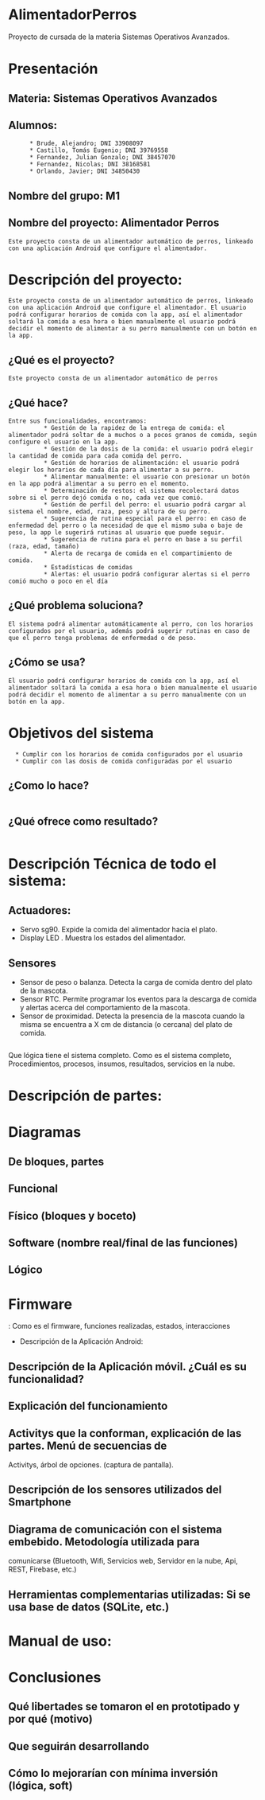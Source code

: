 # AlimentadorPerros
Proyecto de cursada de la materia Sistemas Operativos Avanzados.

# Presentación

## Materia: Sistemas Operativos Avanzados

## Alumnos: 
          * Brude, Alejandro; DNI 33908097
          * Castillo, Tomás Eugenio; DNI 39769558
          * Fernandez, Julian Gonzalo; DNI 38457070
          * Fernandez, Nicolas; DNI 38168581
          * Orlando, Javier; DNI 34850430

## Nombre del grupo: M1

## Nombre del proyecto: Alimentador Perros

```
Este proyecto consta de un alimentador automático de perros, linkeado con una aplicación Android que configure el alimentador.
```

# Descripción del proyecto:
```
Este proyecto consta de un alimentador automático de perros, linkeado con una aplicación Android que configure el alimentador. El usuario podrá configurar horarios de comida con la app, así el alimentador soltará la comida a esa hora o bien manualmente el usuario podrá decidir el momento de alimentar a su perro manualmente con un botón en la app. 
```

## ¿Qué es el proyecto?
```
Este proyecto consta de un alimentador automático de perros
```

## ¿Qué hace? 
```
Entre sus funcionalidades, encontramos:
          * Gestión de la rapidez de la entrega de comida: el alimentador podrá soltar de a muchos o a pocos granos de comida, según configure el usuario en la app.
          * Gestión de la dosis de la comida: el usuario podrá elegir la cantidad de comida para cada comida del perro.
          * Gestión de horarios de alimentación: el usuario podrá elegir los horarios de cada día para alimentar a su perro.
          * Alimentar manualmente: el usuario con presionar un botón en la app podrá alimentar a su perro en el momento.
          * Determinación de restos: el sistema recolectará datos sobre si el perro dejó comida o no, cada vez que comió.
          * Gestión de perfil del perro: el usuario podrá cargar al sistema el nombre, edad, raza, peso y altura de su perro.
          * Sugerencia de rutina especial para el perro: en caso de enfermedad del perro o la necesidad de que el mismo suba o baje de peso, la app le sugerirá rutinas al usuario que puede seguir.
          * Sugerencia de rutina para el perro en base a su perfil (raza, edad, tamaño)
          * Alerta de recarga de comida en el compartimiento de comida.
          * Estadísticas de comidas
          * Alertas: el usuario podrá configurar alertas si el perro comió mucho o poco en el día

```

## ¿Qué problema soluciona? 
```
El sistema podrá alimentar automáticamente al perro, con los horarios configurados por el usuario, además podrá sugerir rutinas en caso de que el perro tenga problemas de enfermedad o de peso.
```

## ¿Cómo se usa?
```
El usuario podrá configurar horarios de comida con la app, así el alimentador soltará la comida a esa hora o bien manualmente el usuario podrá decidir el momento de alimentar a su perro manualmente con un botón en la app. 
```

# Objetivos del sistema
```
  * Cumplir con los horarios de comida configurados por el usuario
  * Cumplir con las dosis de comida configuradas por el usuario
```

## ¿Como lo hace?
```

```

## ¿Qué ofrece como resultado?
```

```

# Descripción Técnica de todo el sistema:
## Actuadores: 
* Servo sg90. Expide la comida del alimentador hacia el plato.
* Display LED . Muestra los estados del alimentador. 


## Sensores
* Sensor de peso o balanza. Detecta la carga de comida dentro del plato de la mascota. 
* Sensor RTC. Permite programar los eventos para la descarga de comida y alertas acerca del comportamiento de la mascota.
* Sensor de proximidad. Detecta la presencia de la mascota cuando la misma se encuentra a X cm de distancia (o cercana) del plato de comida.
```

```
Que lógica tiene el sistema completo. Como es el
sistema completo, Procedimientos, procesos, insumos, resultados, servicios en la nube.


# Descripción de partes:

# Diagramas

## De bloques, partes

## Funcional

## Físico (bloques y boceto)

## Software (nombre real/final de las funciones)

## Lógico

# Firmware
: Como es el firmware, funciones realizadas, estados, interacciones
- Descripción de la Aplicación Android:

## Descripción de la Aplicación móvil. ¿Cuál es su funcionalidad?

## Explicación del funcionamiento

## Activitys que la conforman, explicación de las partes. Menú de secuencias de
Activitys, árbol de opciones. (captura de pantalla).

## Descripción de los sensores utilizados del Smartphone

## Diagrama de comunicación con el sistema embebido. Metodología utilizada para
comunicarse (Bluetooth, Wifi, Servicios web, Servidor en la nube, Api, REST,
Firebase, etc.)

## Herramientas complementarias utilizadas: Si se usa base de datos (SQLite, etc.)

# Manual de uso:

# Conclusiones

## Qué libertades se tomaron el en prototipado y por qué (motivo)

## Que seguirán desarrollando

## Cómo lo mejorarían con mínima inversión (lógica, soft)
